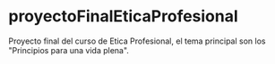 # proyectoFinalEticaProfesional
Proyecto final del curso de Etica Profesional, el tema principal son los "Principios para una vida plena".
